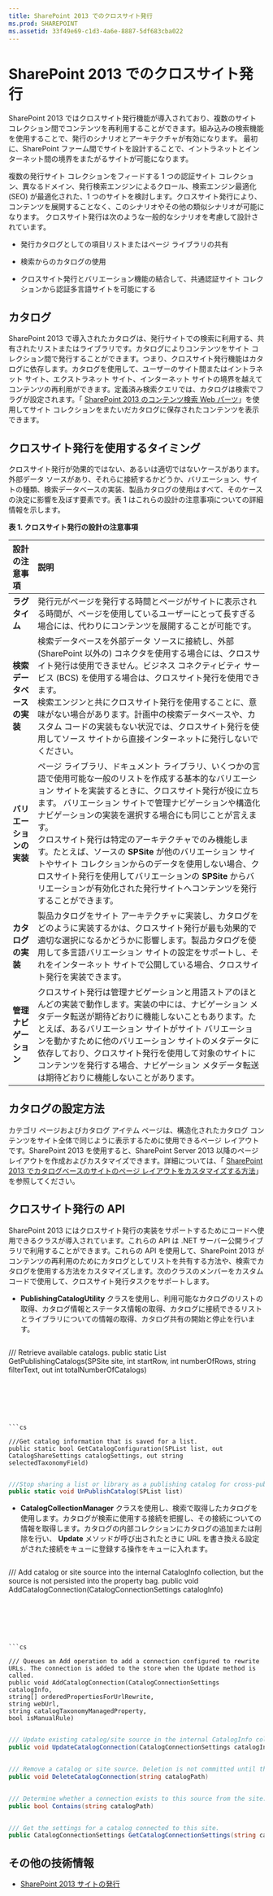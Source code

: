 ```yaml
---
title: SharePoint 2013 でのクロスサイト発行
ms.prod: SHAREPOINT
ms.assetid: 33f49e69-c1d3-4a6e-8887-5df683cba022
---
```



# SharePoint 2013 でのクロスサイト発行

SharePoint 2013 ではクロスサイト発行機能が導入されており、複数のサイト コレクション間でコンテンツを再利用することができます。組み込みの検索機能を使用することで、発行のシナリオとアーキテクチャが有効になります。 最初に、SharePoint ファーム間でサイトを設計することで、イントラネットとインターネット間の境界をまたがるサイトが可能になります。
  
    
    

複数の発行サイト コレクションをフィードする 1 つの認証サイト コレクション、異なるドメイン、発行検索エンジンによるクロール、検索エンジン最適化 (SEO) が最適化された、1 つのサイトを検討します。クロスサイト発行により、コンテンツを展開することなく、このシナリオやその他の類似シナリオが可能になります。
クロスサイト発行は次のような一般的なシナリオを考慮して設計されています。
  
    
    


- 発行カタログとしての項目リストまたはページ ライブラリの共有
    
  
- 検索からのカタログの使用
    
  
- クロスサイト発行とバリエーション機能の結合して、共通認証サイト コレクションから認証多言語サイトを可能にする
    
  

## カタログ
<a name="SP15_CrossSitePublising_Catalog"> </a>

SharePoint 2013 で導入されたカタログは、発行サイトでの検索に利用する、共有されたリストまたはライブラリです。カタログによりコンテンツをサイト コレクション間で発行することができます。つまり、クロスサイト発行機能はカタログに依存します。カタログを使用して、ユーザーのサイト間またはイントラネット サイト、エクストラネット サイト、インターネット サイトの境界を越えてコンテンツの再利用ができます。定義済み検索クエリでは、カタログは検索でフラグが設定されます。「 [SharePoint 2013 のコンテンツ検索 Web パーツ](content-search-web-part-in-sharepoint-2013.md)」を使用してサイト コレクションをまたいだカタログに保存されたコンテンツを表示できます。
  
    
    

## クロスサイト発行を使用するタイミング
<a name="SP15_CrossSitePublising_WhenShouldIUseCrossSitePublishing"> </a>

クロスサイト発行が効果的ではない、あるいは適切ではないケースがあります。外部データ ソースがあり、それらに接続するかどうか、バリエーション、サイトの種類、検索データベースの実装、製品カタログの使用はすべて、そのケースの決定に影響を及ぼす要素です。表 1 はこれらの設計の注意事項についての詳細情報を示します。
  
    
    

**表 1. クロスサイト発行の設計の注意事項**


|**設計の注意事項**|**説明**|
|:-----|:-----|
|**ラグ タイム** <br/> |発行元がページを発行する時間とページがサイトに表示される時間が、ページを使用しているユーザーにとって長すぎる場合には、代わりにコンテンツを展開することが可能です。  <br/> |
|**検索データベースの実装** <br/> |検索データベースを外部データ ソースに接続し、外部 (SharePoint 以外の) コネクタを使用する場合には、クロスサイト発行は使用できません。ビジネス コネクティビティ サービス (BCS) を使用する場合は、クロスサイト発行を使用できます。  <br/> 検索エンジンと共にクロスサイト発行を使用することに、意味がない場合があります。計画中の検索データベースや、カスタム コードの実装もない状況では、クロスサイト発行を使用してソース サイトから直接インターネットに発行しないでください。  <br/> |
|**バリエーションの実装** <br/> |ページ ライブラリ、ドキュメント ライブラリ、いくつかの言語で使用可能な一般のリストを作成する基本的なバリエーション サイトを実装するときに、クロスサイト発行が役に立ちます。 バリエーション サイトで管理ナビゲーションや構造化ナビゲーションの実装を選択する場合にも同じことが言えます。  <br/> クロスサイト発行は特定のアーキテクチャでのみ機能します。たとえば、ソースの **SPSite** が他のバリエーション サイトやサイト コレクションからのデータを使用しない場合、クロスサイト発行を使用してバリエーションの **SPSite** からバリエーションが有効化された発行サイトへコンテンツを発行することができます。 <br/> |
|**カタログの実装** <br/> |製品カタログをサイト アーキテクチャに実装し、カタログをどのように実装するかは、クロスサイト発行が最も効果的で適切な選択になるかどうかに影響します。製品カタログを使用して多言語バリエーション サイトの設定をサポートし、それをインターネット サイトで公開している場合、クロスサイト発行を実装できます。  <br/> |
|**管理ナビゲーション** <br/> |クロスサイト発行は管理ナビゲーションと用語ストアのほとんどの実装で動作します。実装の中には、ナビゲーション メタデータ転送が期待どおりに機能しないこともあります。たとえば、あるバリエーション サイトがサイト バリエーションを動かすために他のバリエーション サイトのメタデータに依存しており、クロスサイト発行を使用して対象のサイトにコンテンツを発行する場合、ナビゲーション メタデータ転送は期待どおりに機能しないことがあります。  <br/> |
   

## カタログの設定方法
<a name="SP15_CrossSitePublising_WhenShouldIUseCrossSitePublishing"> </a>

カテゴリ ページおよびカタログ アイテム ページは、構造化されたカタログ コンテンツをサイト全体で同じように表示するために使用できるページ レイアウトです。SharePoint 2013 を使用すると、SharePoint Server 2013 以降のページ レイアウトを作成およびカスタマイズできます。詳細については、「 [SharePoint 2013 でカタログベースのサイトのページ レイアウトをカスタマイズする方法](https://msdn.microsoft.com/ja-jp/library/office/dn144674.aspx
)」を参照してください。
  
    
    

## クロスサイト発行の API
<a name="SP15_CrossSitePublising_CrossSitePublishingAPIs"> </a>

SharePoint 2013 にはクロスサイト発行の実装をサポートするためにコードへ使用できるクラスが導入されています。これらの API は .NET サーバー公開ライブラリで利用することができます。これらの API を使用して、SharePoint 2013 がコンテンツの再利用のためにカタログとしてリストを共有する方法や、検索でカタログを使用する方法をカスタマイズします。次のクラスのメンバーをカスタム コードで使用して、クロスサイト発行タスクをサポートします。
  
    
    

- **PublishingCatalogUtility** クラスを使用し、利用可能なカタログのリストの取得、カタログ情報とステータス情報の取得、カタログに接続できるリストとライブラリについての情報の取得、カタログ共有の開始と停止を行います。
    
    
    


  ```cs
  
/// Retrieve available catalogs.
public static List<CatalogConnectionSettings> GetPublishingCatalogs(SPSite site, int startRow, int numberOfRows, string filterText, out int totalNumberOfCatalogs)
  ```


    
    


  ```cs
  
///Get catalog information that is saved for a list.
public static bool GetCatalogConfiguration(SPList list, out CatalogShareSettings catalogSettings, out string selectedTaxonomyField)
  ```


    
    


  ```cs
  
///Stop sharing a list or library as a publishing catalog for cross-publishing content reuse.
public static void UnPublishCatalog(SPList list)
  ```

- **CatalogCollectionManager** クラスを使用し、検索で取得したカタログを使用します。カタログが検索に使用する接続を把握し、その接続についての情報を取得します。カタログの内部コレクションにカタログの追加または削除を行い、 **Update** メソッドが呼び出されたときに URL を書き換える設定がされた接続をキューに登録する操作をキューに入れます。
    
    
    


  ```cs
  
/// Add catalog or site source into the internal CatalogInfo collection, but the source is not persisted into the property bag.
public void AddCatalogConnection(CatalogConnectionSettings catalogInfo)
  ```


    
    


  ```cs
  
/// Queues an Add operation to add a connection configured to rewrite URLs. The connection is added to the store when the Update method is called.
public void AddCatalogConnection(CatalogConnectionSettings catalogInfo, 
string[] orderedPropertiesForUrlRewrite,
string webUrl, 
string catalogTaxonomyManagedProperty,
bool isManualRule)
  ```


    
    


  ```cs
  
/// Update existing catalog/site source in the internal CatalogInfo collection. Edits are not committed until the Update method is called.
public void UpdateCatalogConnection(CatalogConnectionSettings catalogInfo)
  ```


    
    


  ```cs
  
/// Remove a catalog or site source. Deletion is not committed until the Update method is called.
public void DeleteCatalogConnection(string catalogPath)
  ```


    
    


  ```cs
  
/// Determine whether a connection exists to this source from the site.
public bool Contains(string catalogPath)
  ```


    
    


  ```cs
  
/// Get the settings for a catalog connected to this site.
public CatalogConnectionSettings GetCatalogConnectionSettings(string catalogPath)
  ```


## その他の技術情報
<a name="bk_addresources"> </a>


-  [SharePoint 2013 サイトの発行](publish-sharepoint-2013-sites.md)
    
  

